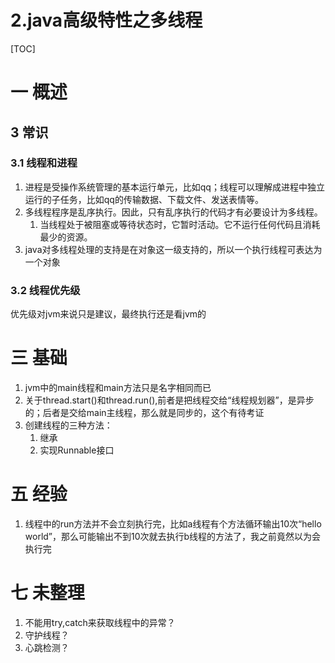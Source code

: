 # 2.java高级特性之多线程

[TOC]
# 一 概述
## 3 常识
### 3.1 线程和进程
1. 进程是受操作系统管理的基本运行单元，比如qq；线程可以理解成进程中独立运行的子任务，比如qq的传输数据、下载文件、发送表情等。
2. 多线程程序是乱序执行。因此，只有乱序执行的代码才有必要设计为多线程。
    1. 当线程处于被阻塞或等待状态时，它暂时活动。它不运行任何代码且消耗最少的资源。
3. java对多线程处理的支持是在对象这一级支持的，所以一个执行线程可表达为一个对象

### 3.2 线程优先级
优先级对jvm来说只是建议，最终执行还是看jvm的

# 三 基础
1. jvm中的main线程和main方法只是名字相同而已
2. 关于thread.start()和thread.run(),前者是把线程交给“线程规划器”，是异步的；后者是交给main主线程，那么就是同步的，这个有待考证
3. 创建线程的三种方法：
    1. 继承
    2. 实现Runnable接口

# 五 经验
1. 线程中的run方法并不会立刻执行完，比如a线程有个方法循环输出10次“hello world”，那么可能输出不到10次就去执行b线程的方法了，我之前竟然以为会执行完

# 七 未整理
1. 不能用try,catch来获取线程中的异常？
2. 守护线程？
3. 心跳检测？